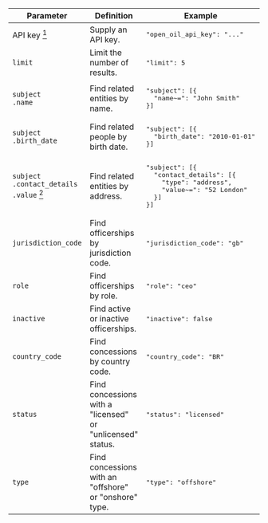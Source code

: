 <table>
  <thead>
    <tr>
      <th>Parameter</th>
      <th>Definition</th>
      <th>Example</th>
      <th class="api">OpenCorporates</th>
      <th class="api">OpenOil</th>
    </tr>
  </thead>
  <tbody>
    <tr>
      <td>API key <a href="#note1"><sup>1</sup></a></td>
      <td>Supply an API key.</td>
      <td class="example"><pre>"open_oil_api_key": "..."</pre></td>
      <td><code>=</code></td>
      <td><code>=</code></td>
    </tr>
    <tr>
      <td><code>limit</code></td>
      <td>Limit the number of results.</td>
      <td class="example"><pre>"limit": 5</pre></td>
      <td><code>=</code></td>
      <td><code>=</code></td>
    </tr>
    <tr>
      <td><code>subject<br>.name</code></td>
      <td>Find related entities by name.</td>
      <td class="example"><pre>
"subject": [{
  "name~=": "John Smith"
}]</pre></td>
      <td><code>~=</code></td>
      <td><code>=</code></td>
    </tr>
    <tr>
      <td><code>subject<br>.birth_date</code></td>
      <td>Find related people by birth date.</td>
      <td class="example"><pre>
"subject": [{
  "birth_date": "2010-01-01"
}]</pre></td>
      <td><code>=</code> <code>&gt;=</code> <code>&gt;</code> <code>&lt;=</code> <code>&lt;</code></td>
      <td></td>
    </tr>
    <tr>
      <td><code>subject<br>.contact_details<br>.value</code> <a href="#note2"><sup>2</sup></a></td>
      <td>Find related entities by address.</td>
      <td class="example"><pre>
"subject": [{
  "contact_details": [{
    "type": "address",
    "value~=": "52 London"
  }]
}]</pre></td>
      <td><code>~=</code></td>
      <td></td>
    </tr>
    <tr>
      <td><code>jurisdiction_code</code></td>
      <td>Find officerships by jurisdiction code.</td>
      <td class="example"><pre>"jurisdiction_code": "gb"</pre></td>
      <td><code>=</code> <code>|=</code></td>
      <td></td>
    </tr>
    <tr>
      <td><code>role</code></td>
      <td>Find officerships by role.</td>
      <td class="example"><pre>"role": "ceo"</pre></td>
      <td><code>=</code></td>
      <td></td>
    </tr>
    <tr>
      <td><code>inactive</code></td>
      <td>Find active or inactive officerships.</td>
      <td class="example"><pre>"inactive": false</pre></td>
      <td><code>=</code></td>
      <td></td>
    </tr>
    <tr>
      <td><code>country_code</code></td>
      <td>Find concessions by country code.</td>
      <td class="example"><pre>"country_code": "BR"</pre></td>
      <td></td>
      <td><code>=</code></td>
    </tr>
    <tr>
      <td><code>status</code></td>
      <td>Find concessions with a "licensed" or "unlicensed" status.</td>
      <td class="example"><pre>"status": "licensed"</pre></td>
      <td></td>
      <td><code>=</code></td>
    </tr>
    <tr>
      <td><code>type</code></td>
      <td>Find concessions with an "offshore" or "onshore" type.</td>
      <td class="example"><pre>"type": "offshore"</pre></td>
      <td></td>
      <td><code>=</code></td>
    </tr>
  </tbody>
</table>
